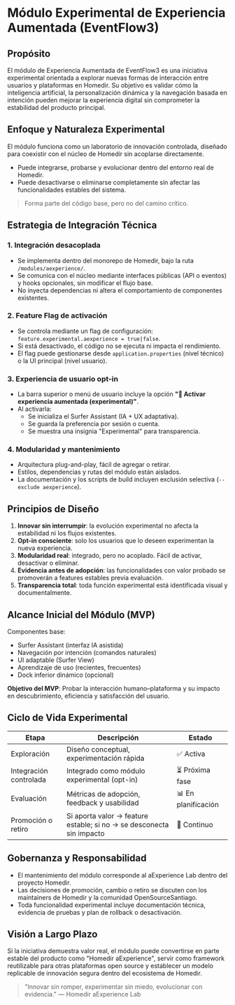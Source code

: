 # Módulo Experimental de Experiencia Aumentada (EventFlow3)

## Propósito

El módulo de Experiencia Aumentada de EventFlow3 es una iniciativa experimental orientada a explorar nuevas formas de interacción entre usuarios y plataformas en Homedir. Su objetivo es validar cómo la inteligencia artificial, la personalización dinámica y la navegación basada en intención pueden mejorar la experiencia digital sin comprometer la estabilidad del producto principal.

## Enfoque y Naturaleza Experimental

El módulo funciona como un laboratorio de innovación controlada, diseñado para coexistir con el núcleo de Homedir sin acoplarse directamente.

- Puede integrarse, probarse y evolucionar dentro del entorno real de Homedir.
- Puede desactivarse o eliminarse completamente sin afectar las funcionalidades estables del sistema.

> Forma parte del código base, pero no del camino crítico.

## Estrategia de Integración Técnica

### 1. Integración desacoplada
- Se implementa dentro del monorepo de Homedir, bajo la ruta `/modules/aexperience/`.
- Se comunica con el núcleo mediante interfaces públicas (API o eventos) y hooks opcionales, sin modificar el flujo base.
- No inyecta dependencias ni altera el comportamiento de componentes existentes.

### 2. Feature Flag de activación
- Se controla mediante un flag de configuración: `feature.experimental.aexperience = true|false`.
- Si está desactivado, el código no se ejecuta ni impacta el rendimiento.
- El flag puede gestionarse desde `application.properties` (nivel técnico) o la UI principal (nivel usuario).

### 3. Experiencia de usuario opt-in
- La barra superior o menú de usuario incluye la opción **"🧠 Activar experiencia aumentada (experimental)"**.
- Al activarla:
  - Se inicializa el Surfer Assistant (IA + UX adaptativa).
  - Se guarda la preferencia por sesión o cuenta.
  - Se muestra una insignia "Experimental" para transparencia.

### 4. Modularidad y mantenimiento
- Arquitectura plug-and-play, fácil de agregar o retirar.
- Estilos, dependencias y rutas del módulo están aislados.
- La documentación y los scripts de build incluyen exclusión selectiva (`--exclude aexperience`).

## Principios de Diseño

1. **Innovar sin interrumpir**: la evolución experimental no afecta la estabilidad ni los flujos existentes.
2. **Opt-in consciente**: solo los usuarios que lo deseen experimentan la nueva experiencia.
3. **Modularidad real**: integrado, pero no acoplado. Fácil de activar, desactivar o eliminar.
4. **Evidencia antes de adopción**: las funcionalidades con valor probado se promoverán a features estables previa evaluación.
5. **Transparencia total**: toda función experimental está identificada visual y documentalmente.

## Alcance Inicial del Módulo (MVP)

Componentes base:

- Surfer Assistant (interfaz IA asistida)
- Navegación por intención (comandos naturales)
- UI adaptable (Surfer View)
- Aprendizaje de uso (recientes, frecuentes)
- Dock inferior dinámico (opcional)

**Objetivo del MVP**: Probar la interacción humano–plataforma y su impacto en descubrimiento, eficiencia y satisfacción del usuario.

## Ciclo de Vida Experimental

| Etapa | Descripción | Estado |
| --- | --- | --- |
| Exploración | Diseño conceptual, experimentación rápida | ✅ Activa |
| Integración controlada | Integrado como módulo experimental (opt-in) | ⏳ Próxima fase |
| Evaluación | Métricas de adopción, feedback y usabilidad | 📊 En planificación |
| Promoción o retiro | Si aporta valor → feature estable; si no → se desconecta sin impacto | 🔁 Continuo |

## Gobernanza y Responsabilidad

- El mantenimiento del módulo corresponde al aExperience Lab dentro del proyecto Homedir.
- Las decisiones de promoción, cambio o retiro se discuten con los maintainers de Homedir y la comunidad OpenSourceSantiago.
- Toda funcionalidad experimental incluye documentación técnica, evidencia de pruebas y plan de rollback o desactivación.

## Visión a Largo Plazo

Si la iniciativa demuestra valor real, el módulo puede convertirse en parte estable del producto como "Homedir aExperience", servir como framework reutilizable para otras plataformas open source y establecer un modelo replicable de innovación segura dentro del ecosistema de Homedir.

> "Innovar sin romper, experimentar sin miedo, evolucionar con evidencia." — Homedir aExperience Lab
